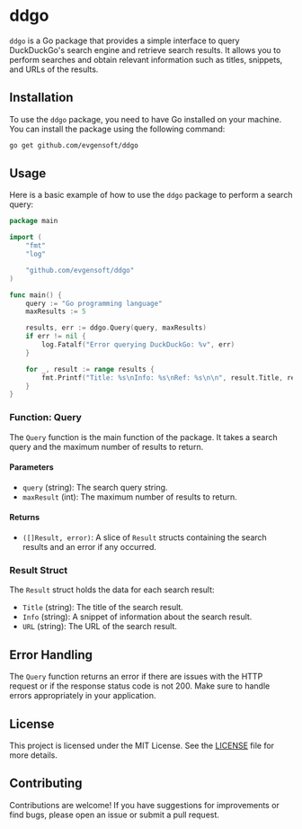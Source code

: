 # ddgo

`ddgo` is a Go package that provides a simple interface to query DuckDuckGo's search engine and retrieve search results. It allows you to perform searches and obtain relevant information such as titles, snippets, and URLs of the results.

## Installation

To use the `ddgo` package, you need to have Go installed on your machine. You can install the package using the following command:

```bash
go get github.com/evgensoft/ddgo
```

## Usage

Here is a basic example of how to use the `ddgo` package to perform a search query:

```go
package main

import (
	"fmt"
	"log"

	"github.com/evgensoft/ddgo"
)

func main() {
	query := "Go programming language"
	maxResults := 5

	results, err := ddgo.Query(query, maxResults)
	if err != nil {
		log.Fatalf("Error querying DuckDuckGo: %v", err)
	}

	for _, result := range results {
		fmt.Printf("Title: %s\nInfo: %s\nRef: %s\n\n", result.Title, result.Info, result.URL)
	}
}
```

### Function: Query

The `Query` function is the main function of the package. It takes a search query and the maximum number of results to return.

#### Parameters

- `query` (string): The search query string.
- `maxResult` (int): The maximum number of results to return.

#### Returns

- `([]Result, error)`: A slice of `Result` structs containing the search results and an error if any occurred.

### Result Struct

The `Result` struct holds the data for each search result:

- `Title` (string): The title of the search result.
- `Info` (string): A snippet of information about the search result.
- `URL` (string): The URL of the search result.

## Error Handling

The `Query` function returns an error if there are issues with the HTTP request or if the response status code is not 200. Make sure to handle errors appropriately in your application.

## License

This project is licensed under the MIT License. See the [LICENSE](LICENSE) file for more details.

## Contributing

Contributions are welcome! If you have suggestions for improvements or find bugs, please open an issue or submit a pull request.
